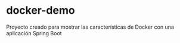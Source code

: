 # docker-demo
Proyecto creado para mostrar las características de Docker con una aplicación Spring Boot
